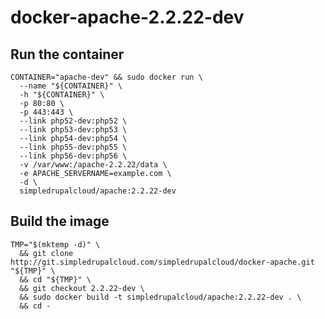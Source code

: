 # docker-apache-2.2.22-dev

## Run the container

    CONTAINER="apache-dev" && sudo docker run \
      --name "${CONTAINER}" \
      -h "${CONTAINER}" \
      -p 80:80 \
      -p 443:443 \
      --link php52-dev:php52 \
      --link php53-dev:php53 \
      --link php54-dev:php54 \
      --link php55-dev:php55 \
      --link php56-dev:php56 \
      -v /var/www:/apache-2.2.22/data \
      -e APACHE_SERVERNAME=example.com \
      -d \
      simpledrupalcloud/apache:2.2.22-dev

## Build the image

    TMP="$(mktemp -d)" \
      && git clone http://git.simpledrupalcloud.com/simpledrupalcloud/docker-apache.git "${TMP}" \
      && cd "${TMP}" \
      && git checkout 2.2.22-dev \
      && sudo docker build -t simpledrupalcloud/apache:2.2.22-dev . \
      && cd -

